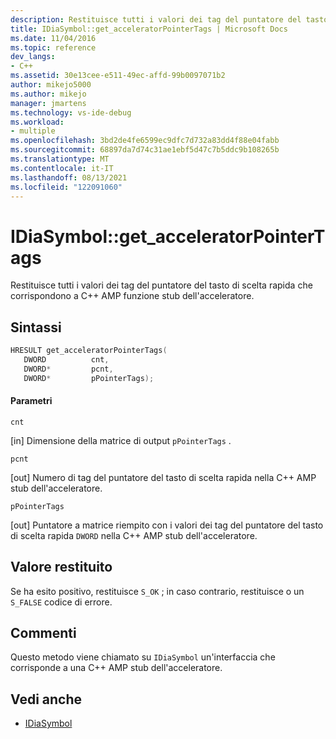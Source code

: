 ```yaml
---
description: Restituisce tutti i valori dei tag del puntatore del tasto di scelta rapida che corrispondono a C++ AMP funzione stub dell'acceleratore.
title: IDiaSymbol::get_acceleratorPointerTags | Microsoft Docs
ms.date: 11/04/2016
ms.topic: reference
dev_langs:
- C++
ms.assetid: 30e13cee-e511-49ec-affd-99b0097071b2
author: mikejo5000
ms.author: mikejo
manager: jmartens
ms.technology: vs-ide-debug
ms.workload:
- multiple
ms.openlocfilehash: 3bd2de4fe6599ec9dfc7d732a83dd4f88e04fabb
ms.sourcegitcommit: 68897da7d74c31ae1ebf5d47c7b5ddc9b108265b
ms.translationtype: MT
ms.contentlocale: it-IT
ms.lasthandoff: 08/13/2021
ms.locfileid: "122091060"
---
```

# <a name="idiasymbolget_acceleratorpointertags"></a>IDiaSymbol::get_acceleratorPointerTags
Restituisce tutti i valori dei tag del puntatore del tasto di scelta rapida che corrispondono a C++ AMP funzione stub dell'acceleratore.

## <a name="syntax"></a>Sintassi

```C++
HRESULT get_acceleratorPointerTags(
   DWORD          cnt,
   DWORD*         pcnt,
   DWORD*         pPointerTags);
```

#### <a name="parameters"></a>Parametri
 `cnt`

[in] Dimensione della matrice di output `pPointerTags` .

 `pcnt`

[out] Numero di tag del puntatore del tasto di scelta rapida nella C++ AMP stub dell'acceleratore.

 `pPointerTags`

[out] Puntatore a matrice riempito con i valori dei tag del puntatore del tasto di scelta rapida `DWORD` nella C++ AMP stub dell'acceleratore.

## <a name="return-value"></a>Valore restituito
 Se ha esito positivo, restituisce `S_OK` ; in caso contrario, restituisce o un `S_FALSE` codice di errore.

## <a name="remarks"></a>Commenti
 Questo metodo viene chiamato su `IDiaSymbol` un'interfaccia che corrisponde a una C++ AMP stub dell'acceleratore.

## <a name="see-also"></a>Vedi anche
- [IDiaSymbol](../../debugger/debug-interface-access/idiasymbol.md)
